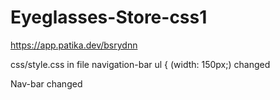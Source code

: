 # Eyeglasses-Store-css1
https://app.patika.dev/bsrydnn

css/style.css in file navigation-bar ul { (width: 150px;) changed

Nav-bar changed
